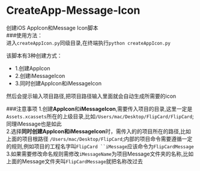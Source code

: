 # CreateApp-Message-Icon
创建iOS AppIcon和Message Icon脚本    
###使用方法：  
进入`createAppIcon.py`同级目录,在终端执行`python createAppIcon.py`  

该脚本有3种创建方式：

- 1.创建AppIcon
- 2.创建iMessageIcon
- 3.同时创建AppIcon和iMessageIcon

然后会提示输入项目路径,把项目路径输入里面就会自动生成所需要的icon

###注意事项
1.创建**AppIcon**和**iMessageIcon**,需要传入项目的目录,这里一定是`Assets.xcassets`所在的上级目录,比如`/Users/mac/Desktop/FlipCard/FlipCard`;同理iMessage也是如此  
2.选择**同时创建AppIcon和iMessageIcon**时，需传入的的项目所在的路径,比如上面的项目根路径 `/Users/mac/Desktop/FlipCard`;内部的项目命令需要遵循一定的规则,例如项目的工程名字叫`FlipCard ``iMessage`应该命令为`FlipCardMessage`  
3.如果需要修改命名规则需修改`iMessageName`为项目Message文件夹的名称,比如上面的Message文件夹叫`FlipCardMessage`就把名称改过去

